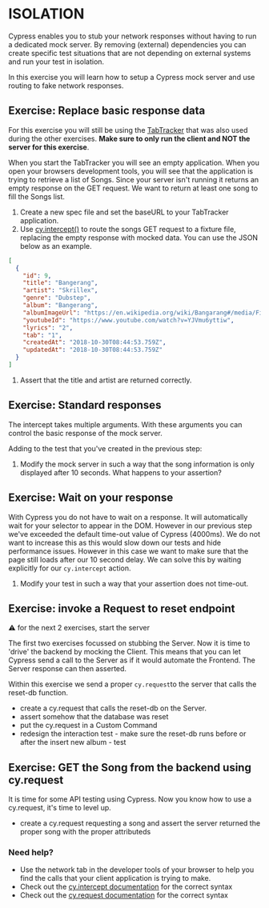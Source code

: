 # ISOLATION

Cypress enables you to stub your network responses without having to run a dedicated mock server.
By removing (external) dependencies you can create specific test situations that are not depending on external systems and run your test in isolation.

In this exercise you will learn how to setup a Cypress mock server and use routing to fake network responses.

## Exercise: Replace basic response data

For this exercise you will still be using the [TabTracker](https://github.com/codyseibert/tab-tracker/) that was also used during the other exercises. **Make sure to only run the client and NOT the server for this exercise**.

When you start the TabTracker you will see an empty application. When you open your browsers development tools, you will see that the application is trying to retrieve a list of Songs. Since your server isn't running it returns an empty response on the GET request. We want to return at least one song to fill the Songs list.

1. Create a new spec file and set the baseURL to your TabTracker application.
1. Use [cy.intercept()](https://docs.cypress.io/api/commands/intercept) to route the songs GET request to a fixture file, replacing the empty response with mocked data. You can use the JSON below as an example.

```json
[
  {
    "id": 9,
    "title": "Bangerang",
    "artist": "Skrillex",
    "genre": "Dubstep",
    "album": "Bangerang",
    "albumImageUrl": "https://en.wikipedia.org/wiki/Bangarang#/media/File:BangarangSkrillex.jpg",
    "youtubeId": "https://www.youtube.com/watch?v=YJVmu6yttiw",
    "lyrics": "2",
    "tab": "1",
    "createdAt": "2018-10-30T08:44:53.759Z",
    "updatedAt": "2018-10-30T08:44:53.759Z"
  }
]
```

1. Assert that the title and artist are returned correctly.

## Exercise: Standard responses

The intercept takes multiple arguments. With these arguments you can control the basic response of the mock server.

Adding to the test that you've created in the previous step:

1. Modify the mock server in such a way that the song information is only displayed after 10 seconds. What happens to your assertion?

## Exercise: Wait on your response

With Cypress you do not have to wait on a response. It will automatically wait for your selector to appear in the DOM. However in our previous step we've exceeded the default time-out value of Cypress (4000ms). We do not want to increase this as this would slow down our tests and hide performance issues. However in this case we want to make sure that the page still loads after our 10 second delay. We can solve this by waiting explicitly for our `cy.intercept` action.

1. Modify your test in such a way that your assertion does not time-out.

## Exercise: invoke a Request to reset endpoint

⚠️ for the next 2 exercises, start the server

The first two exercises focussed on stubbing the Server. Now it is time to 'drive' the backend by mocking the Client.
This means that you can let Cypress send a call to the Server as if it would automate the Frontend. The Server response can then
asserted.

Within this exercise we send a proper `cy.request`to the server that calls the reset-db function.

- create a cy.request that calls the reset-db on the Server.
- assert somehow that the database was reset
- put the cy.request in a Custom Command
- redesign the interaction test - make sure the reset-db runs before or after the insert new album - test


## Exercise: GET the Song from the backend using cy.request

It is time for some API testing using Cypress.
Now you know how to use a cy.request, it's time to level up.

- create a cy.request requesting a song and assert the server returned the proper song with the proper attributeds

### Need help?

- Use the network tab in the developer tools of your browser to help you find the calls that your client application is trying to make.
- Check out the [cy.intercept documentation](https://docs.cypress.io/api/commands/intercept) for the correct syntax
- Check out the [cy.request documentation](https://docs.cypress.io/api/commands/request) for the correct syntax
